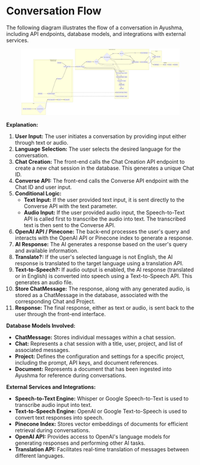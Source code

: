 # Conversation Flow

The following diagram illustrates the flow of a conversation in Ayushma, including API endpoints, database models, and integrations with external services.

<figure><img src="../assets/image (2).png" alt="" /><figcaption></figcaption></figure>

**Explanation:**

1. **User Input:** The user initiates a conversation by providing input either through text or audio.
2. **Language Selection:** The user selects the desired language for the conversation.
3. **Chat Creation:** The front-end calls the Chat Creation API endpoint to create a new chat session in the database. This generates a unique Chat ID.
4. **Converse API:** The front-end calls the Converse API endpoint with the Chat ID and user input.
5. **Conditional Logic:**
   * **Text Input:** If the user provided text input, it is sent directly to the Converse API with the text parameter.
   * **Audio Input:** If the user provided audio input, the Speech-to-Text API is called first to transcribe the audio into text. The transcribed text is then sent to the Converse API.
6. **OpenAI API / Pinecone:** The back-end processes the user's query and interacts with the OpenAI API or Pinecone index to generate a response.
7. **AI Response:** The AI generates a response based on the user's query and available information.
8. **Translate?:** If the user's selected language is not English, the AI response is translated to the target language using a translation API.
9. **Text-to-Speech?:** If audio output is enabled, the AI response (translated or in English) is converted into speech using a Text-to-Speech API. This generates an audio file.
10. **Store ChatMessage:** The response, along with any generated audio, is stored as a ChatMessage in the database, associated with the corresponding Chat and Project.
11. **Response:** The final response, either as text or audio, is sent back to the user through the front-end interface.

**Database Models Involved:**

* **ChatMessage:** Stores individual messages within a chat session.
* **Chat:** Represents a chat session with a title, user, project, and list of associated messages.
* **Project:** Defines the configuration and settings for a specific project, including the prompt, API keys, and document references.
* **Document:** Represents a document that has been ingested into Ayushma for reference during conversations.

**External Services and Integrations:**

* **Speech-to-Text Engine:** Whisper or Google Speech-to-Text is used to transcribe audio input into text.
* **Text-to-Speech Engine:** OpenAI or Google Text-to-Speech is used to convert text responses into speech.
* **Pinecone Index:** Stores vector embeddings of documents for efficient retrieval during conversations.
* **OpenAI API:** Provides access to OpenAI's language models for generating responses and performing other AI tasks.
* **Translation API:** Facilitates real-time translation of messages between different languages.
